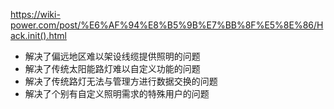 https://wiki-power.com/post/%E6%AF%94%E8%B5%9B%E7%BB%8F%E5%8E%86/Hack.init().html
* 解决了偏远地区难以架设线缆提供照明的问题
* 解决了传统太阳能路灯难以自定义功能的问题
* 解决了传统路灯无法与管理方进行数据交换的问题
* 解决了个别有自定义照明需求的特殊用户的问题
